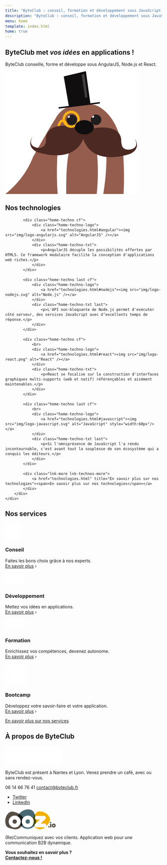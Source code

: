 ```yaml
---
title: "ByteClub : conseil, formation et développement sous JavaScript, AngularJS, Node.js, React"
description: "ByteClub : conseil, formation et développement sous JavaScript, AngularJS, Node.js, React"
menu: home
template: index.html
home: true
---
```

<section class="banner">
	<div class="wrap cf">
		<div class="banner-home">
			<div class="banner-home-wrap">
				<h1 class="page-title">ByteClub met <em>vos idées</em> en applications !</h1>
				<p>ByteClub conseille, forme et développe sous AngularJS, Node.js et React.</p>
				<img src="img/mascot.png" alt="" class="mascot" />
			</div>
		</div>
	</div>
</section>

<section class="section home-technos">
	<div class="wrap cf">
		<div class="inner">
			<h2 class="title-main">Nos technologies</h2>

			<div class="home-techno cf">
				<div class="home-techno-logo">
					<a href="technologies.html#angular"><img src="img/logo-angularjs.svg" alt="AngularJS" /></a>
				</div>
				<div class="home-techno-txt">
					<p>AngularJS décuple les possibilités offertes par HTML5. Ce framework modulaire facilite la conception d'applications web riches.</p>
				</div>
			</div>

			<div class="home-techno last cf">
				<div class="home-techno-logo">
					<a href="technologies.html#nodejs"><img src="img/logo-nodejs.svg" alt="Node.js" /></a>
				</div>
				<div class="home-techno-txt last">
					<p>L'API non-bloquante de Node.js permet d'exécuter côté serveur, des services JavaScript avec d’excellents temps de réponse.</p>
				</div>
			</div>

			<div class="home-techno cf">
				<br>
				<div class="home-techno-logo">
					<a href="technologies.html#react"><img src="img/logo-react.png" alt="React" /></a>
				</div>
				<div class="home-techno-txt">
					<p>React se focalise sur la construction d'interfaces graphiques multi-supports (web et natif) référençables et aisément maintenables.</p>
				</div>
			</div>

			<div class="home-techno last cf">
				<br>
				<div class="home-techno-logo">
					<a href="technologies.html#javascript"><img src="img/logo-javascript.svg" alt="JavaScript" style="width:60px"/></a>
				</div>
				<div class="home-techno-txt last">
					<p>Si l'omniprésence de JavaScript l'a rendu incontournable, c'est avant tout la souplesse de son écosystème qui a conquis les éditeurs.</p>
				</div>
			</div>

			<div class="lnk-more lnk-technos-more">
				<a href="technologies.html" title="En savoir plus sur nos technologies"><span>En savoir plus sur nos technologies</span></a>
			</div>
		</div>
	</div>
</section>

<section class="section home-services">
	<div class="wrap">
		<div class="inner">
			<h2 class="title-main">Nos services</h2>
			<div class="home-service cf">
				<div class="home-service-row">
					<div class="home-service-cell">
						<div class="home-service-picto">
							<img src="img/picto-conseil.png" alt="conseil" />
						</div>
					</div>
					<div class="home-service-cell">
						<h3 class="home-service-title">Conseil</h3>
						<div class="home-service-desc">
							<p>Faites les bons choix grâce à nos experts.<br/>
							<a href="services.html#conseil">En savoir plus</a> <span>›</span></p>
						</div>
					</div>
				</div>
			</div>
			<div class="home-service cf last">
				<div class="home-service-row">
					<div class="home-service-cell">
						<div class="home-service-picto">
							<img src="img/picto-dev.png" alt="dev" />
						</div>
					</div>
					<div class="home-service-cell">
						<h3 class="home-service-title">Développement</h3>
						<div class="home-service-desc">
							<p>Mettez vos idées en applications.<br/>
							<a href="services.html#developpement">En savoir plus</a> <span>›</span></p>
						</div>
					</div>
				</div>
			</div>
			<div class="home-service cf">
				<div class="home-service-row">
					<div class="home-service-cell">
						<div class="home-service-picto">
							<img src="img/picto-formation.png" alt="formation" />
						</div>
					</div>
					<div class="home-service-cell">
						<h3 class="home-service-title">Formation</h3>
						<div class="home-service-desc">
							<p>Enrichissez vos compétences, devenez autonome.<br/>
							<a href="services.html#formation">En savoir plus</a> <span>›</span></p>
						</div>
					</div>
				</div>
			</div>
			<div class="home-service cf last">
				<div class="home-service-row">
					<div class="home-service-cell">
						<div class="home-service-picto">
							<img src="img/picto-bootcamp.png" alt="bootcamp" />
						</div>
					</div>
					<div class="home-service-cell">
						<h3 class="home-service-title">Bootcamp</h3>
						<div class="home-service-desc">
							<p>Développez votre savoir-faire et votre application.<br/>
							<a href="services.html#bootcamp">En savoir plus</a> <span>›</span></p>
						</div>
					</div>
				</div>
			</div>
			<div class="lnk-more lnk-services-more">
				<a href="services.html" title="En savoir plus sur nos services"><span>En savoir plus sur nos services</span></a>
			</div>
		</div>
	</div>
</section>

<footer class="footer footer-home" role="contentinfo">
	<div class="wrap">
		<div class="inner">
			<h2 class="footer-title">À propos de <strong>ByteClub</strong></h2>
			<div class="cf">
				<div class="footer-col footer-col-byteclub">
					<div class="footer-logo">
						<img src="img/logo-white.png" alt="ByteClub" />
					</div>
					<div class="footer-content" itemscope itemtype="http://schema.org/Corporation">
						<p><span itemprop="name">ByteClub</span> est présent à Nantes et Lyon. Venez prendre un café, avec ou sans rendez-vous.</p>
						<p><span class="byteclub-phone" itemprop="telephone">06 14 66 76 41</span> <a href="mailto:contact@byteclub.fr" class="byteclub-email" itemprop="email">contact@byteclub.fr</a></p>
						<ul class="byteclub-social">
							<li class="lnk-twitter"><a href="https://twitter.com/byteclub.fr"><span>Twitter</span></a></li>
							<li class="lnk-linkedin"><a href="http://www.linkedin.com/company/byteclub-sarl"><span>LinkedIn</span></a></li>
						</ul>
					</div>
				</div>
				<div class="footer-col footer-col-ooz">
					<div class="footer-logo">
						<img src="img/logo-ooz.png" alt="OOZ.io" />
					</div>
					<div class="footer-content">
						<p>(Re)Communiquez avec vos clients. Application web pour une communication B2B dynamique.</p>
						<p><strong>Vous souhaitez en savoir plus&nbsp;?<br/> <a href="contact.html">Contactez-nous&nbsp;!</a></strong></p>
					</div>
				</div>
			</div>
		</div>
	</div>
</footer>
